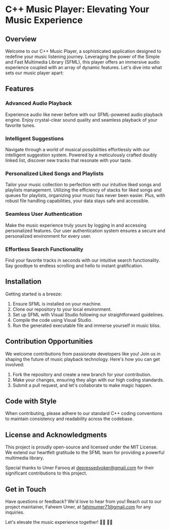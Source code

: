# C++ Music Player: Elevating Your Music Experience
## Overview

Welcome to our C++ Music Player, a sophisticated application designed to redefine your music listening journey. Leveraging the power of the Simple and Fast Multimedia Library (SFML), this player offers an immersive audio experience coupled with an array of dynamic features. Let's dive into what sets our music player apart:

## Features

### Advanced Audio Playback

Experience audio like never before with our SFML-powered audio playback engine. Enjoy crystal-clear sound quality and seamless playback of your favorite tunes.

### Intelligent Suggestions

Navigate through a world of musical possibilities effortlessly with our intelligent suggestion system. Powered by a meticulously crafted doubly linked list, discover new tracks that resonate with your taste.

### Personalized Liked Songs and Playlists

Tailor your music collection to perfection with our intuitive liked songs and playlists management. Utilizing the efficiency of stacks for liked songs and queues for playlists, organizing your music has never been easier. Plus, with robust file handling capabilities, your data stays safe and accessible.

### Seamless User Authentication

Make the music experience truly yours by logging in and accessing personalized features. Our user authentication system ensures a secure and personalized environment for every user.

### Effortless Search Functionality

Find your favorite tracks in seconds with our intuitive search functionality. Say goodbye to endless scrolling and hello to instant gratification.

## Installation

Getting started is a breeze:

1. Ensure SFML is installed on your machine.
2. Clone our repository to your local environment.
3. Set up SFML with Visual Studio following our straightforward guidelines.
4. Compile the code using Visual Studio.
5. Run the generated executable file and immerse yourself in music bliss.

## Contribution Opportunities

We welcome contributions from passionate developers like you! Join us in shaping the future of music playback technology. Here's how you can get involved:

1. Fork the repository and create a new branch for your contribution.
2. Make your changes, ensuring they align with our high coding standards.
3. Submit a pull request, and let's collaborate to make magic happen.

## Code with Style

When contributing, please adhere to our standard C++ coding conventions to maintain consistency and readability across the codebase.

## License and Acknowledgments

This project is proudly open-source and licensed under the MIT License. We extend our heartfelt gratitude to the SFML team for providing a powerful multimedia library.

Special thanks to Umer Farooq at depressedvoker@gmail.com for their significant contributions to this project.

## Get in Touch

Have questions or feedback? We'd love to hear from you! Reach out to our project maintainer, Faheem Umer, at fahimumer71@gmail.com for any inquiries.

Let's elevate the music experience together! 🎵✨
🎵✨
